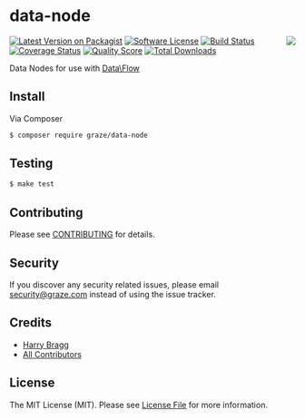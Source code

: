 # data-node

<img align="right" src="http://media1.giphy.com/media/pGmqerZ1NTdZe/giphy.gif" />

[![Latest Version on Packagist](https://img.shields.io/packagist/v/graze/data-node.svg?style=flat-square)](https://packagist.org/packages/graze/data-node)
[![Software License](https://img.shields.io/badge/license-MIT-brightgreen.svg?style=flat-square)](LICENSE.md)
[![Build Status](https://img.shields.io/travis/graze/data-node/master.svg?style=flat-square)](https://travis-ci.org/graze/data-node)
[![Coverage Status](https://img.shields.io/scrutinizer/coverage/g/graze/data-node.svg?style=flat-square)](https://scrutinizer-ci.com/g/graze/data-node/code-structure)
[![Quality Score](https://img.shields.io/scrutinizer/g/graze/data-node.svg?style=flat-square)](https://scrutinizer-ci.com/g/graze/data-node)
[![Total Downloads](https://img.shields.io/packagist/dt/graze/data-node.svg?style=flat-square)](https://packagist.org/packages/graze/data-node)

Data Nodes for use with [Data\Flow](https://github.com/graze/data-flow)

## Install

Via Composer

``` bash
$ composer require graze/data-node
```

## Testing

```bash
$ make test
```

## Contributing

Please see [CONTRIBUTING](CONTRIBUTING.md) for details.

## Security

If you discover any security related issues, please email security@graze.com instead of using the issue tracker.

## Credits

- [Harry Bragg](https://github.com/h-bragg)
- [All Contributors](../../contributors)

## License

The MIT License (MIT). Please see [License File](LICENSE.md) for more information.

